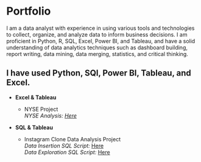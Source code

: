 # Portfolio
I am a data analyst with experience in using various tools and technologies to collect, organize, and analyze data to inform business decisions. I am proficient in Python, R, SQL, Excel, Power BI, and Tableau, and have a solid understanding of data analytics techniques such as dashboard building, report writing, data mining, data merging, statistics, and critical thinking.

## I have used Python, SQl, Power BI, Tableau, and Excel. 

- **Excel & Tableau**  
    - NYSE Project  
     _NYSE Analysis: [Here](https://github.com/riddhikhokhariya/DataAnalystPortfolio/blob/main/NYSE_Analysis.xlsx)_
      
- **SQL & Tableau**  
    - Instagram Clone Data Analysis Project  
     _Data Insertion SQL Script:_ [Here](https://github.com/riddhikhokhariya/DataAnalystPortfolio/blob/main/Intsagram%20Clone%20data%20Insertion%20-%20SQL)  
     _Data Exploration SQL Script:_  [Here](https://github.com/riddhikhokhariya/DataAnalystPortfolio/blob/main/Instagram%20clone%20data%20analysis%20-%20SQL)

